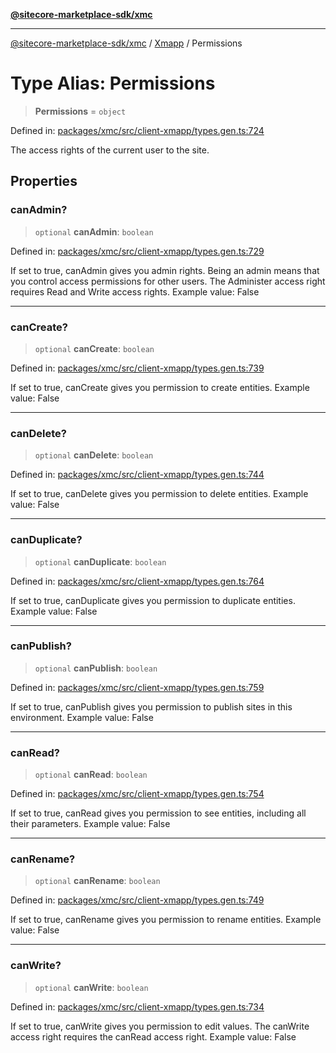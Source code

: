 [**@sitecore-marketplace-sdk/xmc**](../../../../README.md)

***

[@sitecore-marketplace-sdk/xmc](../../../../README.md) / [Xmapp](../README.md) / Permissions

# Type Alias: Permissions

> **Permissions** = `object`

Defined in: [packages/xmc/src/client-xmapp/types.gen.ts:724](https://github.com/Sitecore/marketplace-sdk/blob/893df143248e67d8c66e942a96045542130259a0/packages/xmc/src/client-xmapp/types.gen.ts#L724)

The access rights of the current user to the site.

## Properties

### canAdmin?

> `optional` **canAdmin**: `boolean`

Defined in: [packages/xmc/src/client-xmapp/types.gen.ts:729](https://github.com/Sitecore/marketplace-sdk/blob/893df143248e67d8c66e942a96045542130259a0/packages/xmc/src/client-xmapp/types.gen.ts#L729)

If set to true, canAdmin gives you admin rights. Being an admin means that you control access permissions for other users. The Administer access right requires Read and Write access rights.
Example value: False

***

### canCreate?

> `optional` **canCreate**: `boolean`

Defined in: [packages/xmc/src/client-xmapp/types.gen.ts:739](https://github.com/Sitecore/marketplace-sdk/blob/893df143248e67d8c66e942a96045542130259a0/packages/xmc/src/client-xmapp/types.gen.ts#L739)

If set to true, canCreate gives you permission to create entities.
Example value: False

***

### canDelete?

> `optional` **canDelete**: `boolean`

Defined in: [packages/xmc/src/client-xmapp/types.gen.ts:744](https://github.com/Sitecore/marketplace-sdk/blob/893df143248e67d8c66e942a96045542130259a0/packages/xmc/src/client-xmapp/types.gen.ts#L744)

If set to true, canDelete gives you permission to delete entities.
Example value: False

***

### canDuplicate?

> `optional` **canDuplicate**: `boolean`

Defined in: [packages/xmc/src/client-xmapp/types.gen.ts:764](https://github.com/Sitecore/marketplace-sdk/blob/893df143248e67d8c66e942a96045542130259a0/packages/xmc/src/client-xmapp/types.gen.ts#L764)

If set to true, canDuplicate gives you permission to duplicate entities.
Example value: False

***

### canPublish?

> `optional` **canPublish**: `boolean`

Defined in: [packages/xmc/src/client-xmapp/types.gen.ts:759](https://github.com/Sitecore/marketplace-sdk/blob/893df143248e67d8c66e942a96045542130259a0/packages/xmc/src/client-xmapp/types.gen.ts#L759)

If set to true, canPublish gives you permission to publish sites in this environment.
Example value: False

***

### canRead?

> `optional` **canRead**: `boolean`

Defined in: [packages/xmc/src/client-xmapp/types.gen.ts:754](https://github.com/Sitecore/marketplace-sdk/blob/893df143248e67d8c66e942a96045542130259a0/packages/xmc/src/client-xmapp/types.gen.ts#L754)

If set to true, canRead gives you permission to see entities, including all their parameters.
Example value: False

***

### canRename?

> `optional` **canRename**: `boolean`

Defined in: [packages/xmc/src/client-xmapp/types.gen.ts:749](https://github.com/Sitecore/marketplace-sdk/blob/893df143248e67d8c66e942a96045542130259a0/packages/xmc/src/client-xmapp/types.gen.ts#L749)

If set to true, canRename gives you permission to rename entities.
Example value: False

***

### canWrite?

> `optional` **canWrite**: `boolean`

Defined in: [packages/xmc/src/client-xmapp/types.gen.ts:734](https://github.com/Sitecore/marketplace-sdk/blob/893df143248e67d8c66e942a96045542130259a0/packages/xmc/src/client-xmapp/types.gen.ts#L734)

If set to true, canWrite gives you permission to edit values. The canWrite access right requires the canRead access right.
Example value: False
